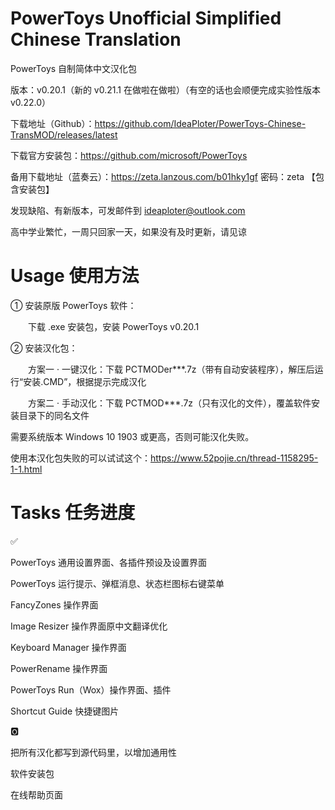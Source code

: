 # PowerToys Unofficial Simplified Chinese Translation

PowerToys 自制简体中文汉化包

版本：v0.20.1（新的 v0.21.1 在做啦在做啦）（有空的话也会顺便完成实验性版本 v0.22.0）

下载地址（Github）：https://github.com/IdeaPloter/PowerToys-Chinese-TransMOD/releases/latest

下载官方安装包：https://github.com/microsoft/PowerToys

备用下载地址（蓝奏云）：https://zeta.lanzous.com/b01hky1gf 密码：zeta 【包含安装包】

发现缺陷、有新版本，可发邮件到 ideaploter@outlook.com

高中学业繁忙，一周只回家一天，如果没有及时更新，请见谅

# Usage 使用方法

① 安装原版 PowerToys 软件：

　　下载 .exe 安装包，安装 PowerToys v0.20.1

② 安装汉化包：

　　方案一 · 一键汉化：下载 PCTMODer***.7z（带有自动安装程序），解压后运行“安装.CMD”，根据提示完成汉化

　　方案二 · 手动汉化：下载 PCTMOD***.7z（只有汉化的文件），覆盖软件安装目录下的同名文件

需要系统版本 Windows 10 1903 或更高，否则可能汉化失败。

使用本汉化包失败的可以试试这个：https://www.52pojie.cn/thread-1158295-1-1.html

# Tasks 任务进度

✅

PowerToys 通用设置界面、各插件预设及设置界面

PowerToys 运行提示、弹框消息、状态栏图标右键菜单

FancyZones 操作界面

Image Resizer 操作界面原中文翻译优化

Keyboard Manager 操作界面

PowerRename 操作界面

PowerToys Run（Wox）操作界面、插件

Shortcut Guide 快捷键图片

🅾

把所有汉化都写到源代码里，以增加通用性

软件安装包

在线帮助页面
